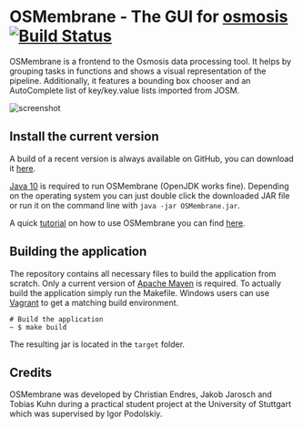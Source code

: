 # OSMembrane - The GUI for [osmosis](https://github.com/openstreetmap/osmosis) [![Build Status](https://travis-ci.org/openstreetmap/osmembrane.svg?branch=master)](https://travis-ci.org/openstreetmap/osmembrane)
OSMembrane is a frontend to the Osmosis data processing tool. It helps by grouping tasks in functions and shows a visual representation of the pipeline. Additionally, it features a bounding box chooser and an AutoComplete list of key/key.value lists imported from JOSM.

![screenshot](http://wiki.openstreetmap.org/w/images/0/09/OSMembraneThumb.png)

## Install the current version
A build of a recent version is always available on GitHub, you can download it [here](https://github.com/openstreetmap/OSMembrane/releases).

[Java 10](http://www.oracle.com/technetwork/java/javase/downloads/index.html) is required to run OSMembrane (OpenJDK works fine). Depending on the operating 
system you can just double click the downloaded JAR file or run it on the command line with `java -jar OSMembrane.jar`.

A quick [tutorial](https://github.com/openstreetmap/OSMembrane/blob/master/manual/manual.pdf) on how to use OSMembrane you can find [here](https://github.com/openstreetmap/OSMembrane/blob/master/manual/manual.pdf).

## Building the application
The repository contains all necessary files to build the application from scratch. Only a current version of [Apache Maven](https://maven.apache.org/download.cgi) is required. To actually build the application simply run the Makefile. Windows users can use [Vagrant](https://www.vagrantup.com/downloads.html) to get a matching build environment.

```
# Build the application
~ $ make build
```

The resulting jar is located in the `target` folder.

## Credits
OSMembrane was developed by Christian Endres, Jakob Jarosch and Tobias Kuhn during a practical student project at the University of Stuttgart which was supervised by Igor Podolskiy.
